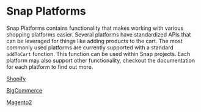 # Snap Platforms


Snap Platforms contains functionality that makes working with various shopping platforms easier. Several platforms have standardized APIs that can be leveraged for things like adding products to the cart. The most commonly used platforms are currently supported with a standard `addToCart` function. This function can be used within Snap projects. Each platform may also support other functionality, checkout the documentation for each platform to find out more.


[Shopify](https://searchspring.github.io/snap/reference-platforms-shopify)

[BigCommerce](https://searchspring.github.io/snap/reference-platforms-bigcommerce)

[Magento2](https://searchspring.github.io/snap/reference-platforms-magento2)
